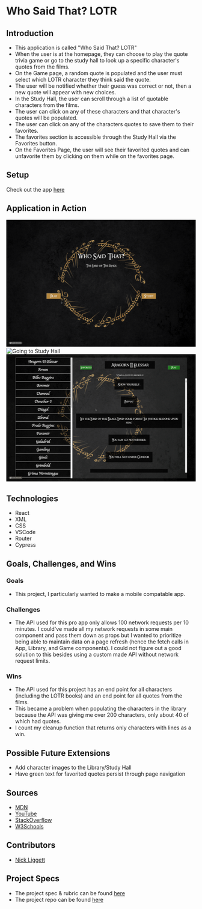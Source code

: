 # Who Said That? LOTR

## Introduction
  - This application is called "Who Said That? LOTR"
  - When the user is at the homepage, they can choose to play the quote trivia game or go to the study hall to look up a specific character's quotes from the films.
  - On the Game page, a random quote is populated and the user must select which LOTR character they think said the quote.
  - The user will be notified whether their guess was correct or not, then a new quote will appear with new choices.
  - In the Study Hall, the user can scroll through a list of quotable characters from the films.
  - The user can click on any of these characters and that character's quotes will be populated.
  - The user can click on any of the characters quotes to save them to their favorites.
  - The favorites section is accessible through the Study Hall via the Favorites button.
  - On the Favorites Page, the user will see their favorited quotes and can unfavorite them by clicking on them while on the favorites page.
  
## Setup
Check out the app [here](https://nickliggett.github.io/WhoSaidThat-LOTR/)

## Application in Action
![Playing the Game](https://github.com/NickLiggett/WhoSaidThat-LOTR/blob/7b6c9deaf446086ab8cab08625f1d04e5c0822ad/GIFS/2022-09-25%2022.17.22.gif)
![Going to Study Hall](https://github.com/NickLiggett/WhoSaidThat-LOTR/blob/40899d5e08472d4535dd369c781c270149d01401/GIFS/2022-09-25%2022.17.57.gif)
![Favoriting a Quote](https://github.com/NickLiggett/WhoSaidThat-LOTR/blob/40899d5e08472d4535dd369c781c270149d01401/GIFS/2022-09-25%2022.18.26.gif)

## Technologies
  - React
  - XML
  - CSS
  - VSCode
  - Router
  - Cypress

## Goals, Challenges, and Wins
### Goals
 - This project, I particularly wanted to make a mobile compatable app.

### Challenges
- The API used for this pro app only allows 100 network requests per 10 minutes. I could've made all my network requests in some main component and pass them down as props but I wanted to prioritize being able to maintain data on a page refresh (hence the fetch calls in App, Library, and Game components). I could not figure out a good solution to this besides using a custom made API without network request limits.

### Wins
- The API used for this project has an end point for all characters (including the LOTR books) and an end point for all quotes from the films.
- This became a problem when populating the characters in the library because the API was giving me over 200 characters, only about 40 of which had quotes.
- I count my cleanup function that returns only characters with lines as a win.

## Possible Future Extensions
- Add character images to the Library/Study Hall
- Have green text for favorited quotes persist through page navigation


## Sources
  - [MDN](http://developer.mozilla.org/en-US/)
  - [YouTube](https://www.youtube.com/)
  - [StackOverflow](https://www.stackoverflow.com/)
  - [W3Schools](https://www.w3schools.com/)
  
## Contributors
  - [Nick Liggett](https://github.com/NickLiggett)

## Project Specs
  - The project spec & rubric can be found [here](https://frontend.turing.edu/projects/module-3/showcase.html)
  - The project repo can be found [here](https://github.com/NickLiggett/WhoSaidThat-LOTR)
